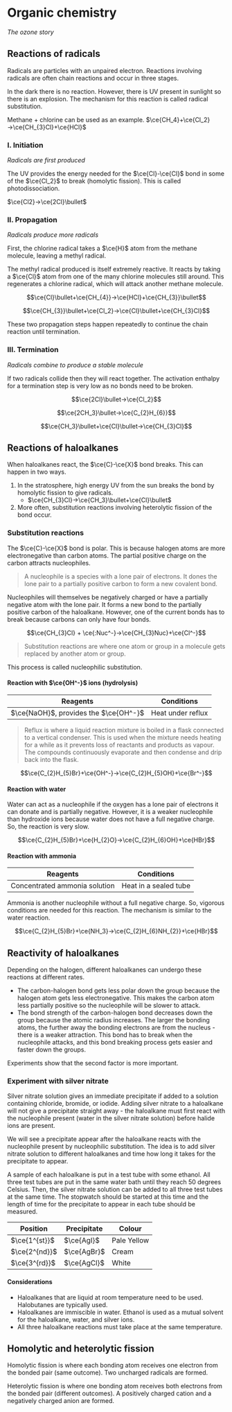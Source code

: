 # Organic chemistry
*The ozone story*

## Reactions of radicals

Radicals are particles with an unpaired electron. Reactions involving radicals are often chain reactions and occur in three stages.

In the dark there is no reaction. However, there is UV present in sunlight so there is an explosion. The mechanism for this reaction is called radical substitution.

Methane + chlorine can be used as an example. $\ce{CH_4}+\ce{Cl_2}→\ce{CH_{3}Cl}+\ce{HCl}$

### I. Initiation
*Radicals are first produced*

The UV provides the energy needed for the $\ce{Cl}-\ce{Cl}$ bond in some of the $\ce{Cl_2}$ to break (homolytic fission). This is called photodissociation.

$\ce{Cl2}→\ce{2Cl}\bullet$

### II. Propagation
*Radicals produce more radicals*

First, the chlorine radical takes a $\ce{H}$ atom from the methane molecule, leaving a methyl radical.

The methyl radical produced is itself extremely reactive. It reacts by taking a $\ce{Cl}$ atom from one of the many chlorine molecules still around. This regenerates a chlorine radical, which will attack another methane molecule.

$$\ce{Cl}\bullet+\ce{CH_{4}}→\ce{HCl}+\ce{CH_{3}}\bullet$$

$$\ce{CH_{3}}\bullet+\ce{Cl_2}→\ce{Cl}\bullet+\ce{CH_{3}Cl}$$

These two propagation steps happen repeatedly to continue the chain reaction until termination.

### III. Termination
*Radicals combine to produce a stable molecule*

If two radicals collide then they will react together. The activation enthalpy for a termination step is very low as no bonds need to be broken.

$$\ce{2Cl}\bullet→\ce{Cl_2}$$

$$\ce{2CH_3}\bullet→\ce{C_{2}H_{6}}$$

$$\ce{CH_3}\bullet+\ce{Cl}\bullet→\ce{CH_{3}Cl}$$

## Reactions of haloalkanes
When haloalkanes react, the $\ce{C}-\ce{X}$ bond breaks. This can happen in two ways.

1. In the stratosphere, high energy UV from the sun breaks the bond by homolytic fission to give radicals.
    * $\ce{CH_{3}Cl}→\ce{CH_3}\bullet+\ce{Cl}\bullet$
2. More often, substitution reactions involving heterolytic fission of the bond occur.

### Substitution reactions

The $\ce{C}-\ce{X}$ bond is polar. This is because halogen atoms are more electronegative than carbon atoms. The partial positive charge on the carbon attracts nucleophiles.

> A nucleophile is a species with a lone pair of electrons. It dones the lone pair to a partially positive carbon to form a new covalent bond.

Nucleophiles will themselves be negatively charged or have a partially negative atom with the lone pair. It forms a new bond to the partially positive carbon of the haloalkane. However, one of the current bonds has to break because carbons can only have four bonds.

$$\ce{CH_{3}Cl} + \ce{:Nuc^-}→\ce{CH_{3}Nuc}+\ce{Cl^-}$$

> Substitution reactions are where one atom or group in a molecule gets replaced by another atom or group.

This process is called nucleophilic substitution.

#### Reaction with $\ce{OH^-}$ ions (hydrolysis)

|Reagents|Conditions|
|---|---|
|$\ce{NaOH}$, provides the $\ce{OH^-}$|Heat under reflux|

> Reflux is where a liquid reaction mixture is boiled in a flask connected to a vertical condenser. This is used when the mixture needs heating for a while as it prevents loss of reactants and products as vapour. The compounds continuously evaporate and then condense and drip back into the flask.

$$\ce{C_{2}H_{5}Br}+\ce{OH^-}→\ce{C_{2}H_{5}OH}+\ce{Br^-}$$

#### Reaction with water

Water can act as a nucleophile if the oxygen has a lone pair of electrons it can donate and is partially negative. However, it is a weaker nucleophile than hydroxide ions because water does not have a full negative charge. So, the reaction is very slow.

$$\ce{C_{2}H_{5}Br}+\ce{H_{2}O}→\ce{C_{2}H_{6}OH}+\ce{HBr}$$

#### Reaction with ammonia

|Reagents|Conditions|
|---|---|
|Concentrated ammonia solution|Heat in a sealed tube|

Ammonia is another nucleophile without a full negative charge. So, vigorous conditions are needed for this reaction. The mechanism is similar to the water reaction.

$$\ce{C_{2}H_{5}Br}+\ce{NH_3}→\ce{C_{2}H_{6}NH_{2}}+\ce{HBr}$$

## Reactivity of haloalkanes

Depending on the halogen, different haloalkanes can undergo these reactions at different rates.

* The carbon-halogen bond gets less polar down the group because the halogen atom gets less electronegative. This makes the carbon atom less partially positive so the nucleophile will be slower to attack.
* The bond strength of the carbon-halogen bond decreases down the group because the atomic radius increases. The larger the bonding atoms, the further away the bonding electrons are from the nucleus - there is a weaker attraction. This bond has to break when the nucleophile attacks, and this bond breaking process gets easier and faster down the groups.

Experiments show that the second factor is more important.

### Experiment with silver nitrate

Silver nitrate solution gives an immediate precipitate if added to a solution containing chloride, bromide, or iodide. Adding silver nitrate to a haloalkane will not give a precipitate straight away - the haloalkane must first react with the nucleophile present (water in the silver nitrate solution) before halide ions are present.

We will see a precipitate appear after the haloalkane reacts with the nucleophile present by nucleophilic substitution. The idea is to add silver nitrate solution to different haloalkanes and time how long it takes for the precipitate to appear.

A sample of each haloalkane is put in a test tube with some ethanol. All three test tubes are put in the same water bath until they reach 50 degrees Celsius. Then, the silver nitrate solution can be added to all three test tubes at the same time. The stopwatch should be started at this time and the length of time for the precipitate to appear in each tube should be measured.

|Position|Precipitate|Colour|
|---|---|---|
|$\ce{1^{st}}$|$\ce{AgI}$|Pale Yellow|
|$\ce{2^{nd}}$|$\ce{AgBr}$|Cream|
|$\ce{3^{rd}}$|$\ce{AgCl}$|White|

#### Considerations

* Haloalkanes that are liquid at room temperature need to be used. Halobutanes are typically used.
* Haloalkanes are immiscible in water. Ethanol is used as a mutual solvent for the haloalkane, water, and silver ions.
* All three haloalkane reactions must take place at the same temperature.

## Homolytic and heterolytic fission

Homolytic fission is where each bonding atom receives one electron from the bonded pair (same outcome). Two uncharged radicals are formed.

Heterolytic fission is where one bonding atom receives both electrons from the bonded pair (different outcomes). A positively charged cation and a negatively charged anion are formed.
